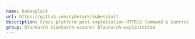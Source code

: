 ```yaml
---
name: kubesploit
url: https://github.com/cyberark/kubesploit
description: Cross-platform post-exploitation HTTP/2 Command & Control server.
group: blackarch blackarch-scanner blackarch-exploitation
---
```

